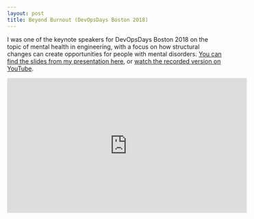 ```yaml
---
layout: post
title: Beyond Burnout (DevOpsDays Boston 2018)
---
```


I was one of the keynote speakers for DevOpsDays Boston 2018 on the topic of mental health in engineering, with a focus on how structural changes can create opportunities for people with mental disorders. [You can find the slides from my presentation here](https://docs.google.com/presentation/d/1UTPh3gZEqDoHUcK6gcbBML2qsC8WzyDBps5KgquprxE/edit?usp=sharing), or [watch the recorded version on YouTube](https://www.youtube.com/watch?v=NGiy02nEcG8).

<iframe width="560" height="315" src="https://www.youtube.com/embed/NGiy02nEcG8" frameborder="0" allow="accelerometer; autoplay; encrypted-media; gyroscope; picture-in-picture" allowfullscreen></iframe>

<!-- more -->
